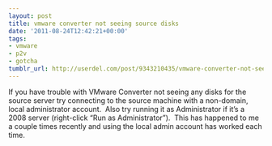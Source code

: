 ```yaml
---
layout: post
title: vmware converter not seeing source disks
date: '2011-08-24T12:42:21+00:00'
tags:
- vmware
- p2v
- gotcha
tumblr_url: http://userdel.com/post/9343210435/vmware-converter-not-seeing-source-disks
---
```

If you have trouble with VMware Converter not seeing any disks for the source server try connecting to the source machine with a non-domain, local administrator account.  Also try running it as Administrator if it’s a 2008 server (right-click “Run as Administrator”).  This has happened to me a couple times recently and using the local admin account has worked each time.
